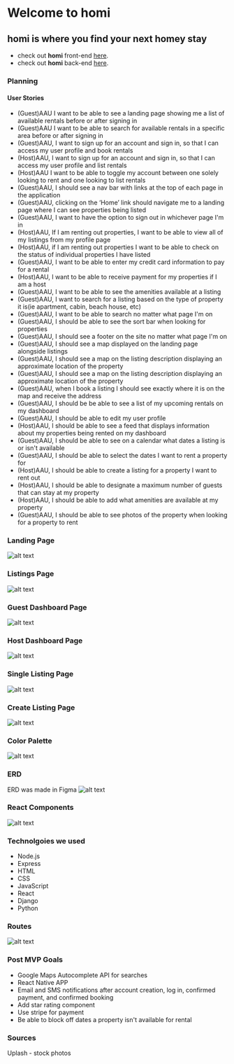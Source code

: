 # Welcome to homi
## homi is where you find your next homey stay

* check out **homi** front-end [here](https://github.com/mdeadwiler/homi-front-end).
* check out **homi** back-end [here](https://github.com/realpolya/homi-back-end).

### Planning

#### User Stories

* (Guest)AAU I want to be able to see a landing page showing me a list of available rentals before or after signing in
* (Guest)AAU I want to be able to search for available rentals in a specific area before or after signing in
* (Guest)AAU, I want to sign up for an account and sign in, so that I can access my user profile and book rentals
* (Host)AAU, I want to sign up for an account and sign in, so that I can access my user profile and list rentals 
* (Host)AAU I want to be able to toggle my account between one solely looking to rent and one looking to list rentals
* (Guest)AAU, I should see a nav bar with links at the top of each page in the application
* (Guest)AAU, clicking on the ‘Home’ link should navigate me to a landing page where I can see properties being listed
* (Guest)AAU,  I  want to have the option to sign out in whichever page I'm in
* (Host)AAU, If I am renting out properties, I want to be able to view all of my listings from my profile page
* (Host)AAU, if I am renting out properties I want to be able to check on the status of individual properties I have listed
* (Guest)AAU, I want to be able to enter my credit card information to pay for a rental
* (Host)AAU, I want to be able to receive payment for my properties if I am a host
* (Guest)AAU, I want to be able to see the amenities available at a listing
* (Guest)AAU, I want to search for a listing based on the type of property it is(ie apartment, cabin, beach house, etc)
* (Guest)AAU, I want to be able to search no matter what page I'm on
* (Guest)AAU, I should be able to see the sort bar when looking for properties
* (Guest)AAU, I should see a footer on the site no matter what page I'm on
* (Guest)AAU, I should see a map displayed on the landing page alongside listings
* (Guest)AAU, I should see a map on the listing description displaying an approximate location of the property
* (Guest)AAU, I should see a map on the listing description displaying an approximate location of the property
* (Guest)AAU, when I book a listing I should see exactly where it is on the map and receive the address
* (Guest)AAU, I should be be able to see a list of my upcoming rentals on my dashboard
* (Guest)AAU, I should be able to edit my user profile
* (Host)AAU, I should be able to see a feed that displays information about my properties being rented on my dashboard 
* (Guest)AAU, I should be able to see on a calendar what dates a listing is or isn't available
* (Guest)AAU, I should be able to select the dates I want to rent a property for
* (Host)AAU, I should be able to create a listing for a property I want to rent out
* (Host)AAU, I should be able to designate a maximum number of guests that can stay at my property
* (Host)AAU, I should be able to add what amenities are available at my property
* (Guest)AAU, I should be able to see photos of the property when looking for a property to rent


### Landing Page
![alt text](public/img/image-2.png)

### Listings Page
![alt text](public/img/image-1.png)

### Guest Dashboard Page
![alt text](public/img/image.png)

### Host Dashboard Page
![alt text](public/img/image-4.png)

### Single Listing Page
![alt text](public/img/image-5.png)

### Create Listing Page
![alt text](public/img/image-6.png)

### Color Palette
![alt text](public/img/homy_color3.png)

### ERD
ERD was made in Figma
![alt text](public/img/homi_erd.png)

### React Components
![alt text](public/img/Homy_React_Components.png)

### Technolgoies we used

* Node.js
* Express
* HTML
* CSS
* JavaScript
* React
* Django
* Python

### Routes
![alt text](public/img/Restful_Routes_(Back_End).png)

### Post MVP Goals
* Google Maps Autocomplete API for searches
* React Native APP
* Email and SMS notifications after account creation, log in, confirmed payment, and confirmed booking
* Add star rating component
* Use stripe for payment
* Be able to block off dates a property isn't available for rental

### Sources
Uplash - stock photos